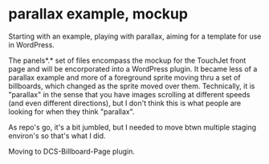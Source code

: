 # parallax example, mockup
Starting with an example, playing with parallax, aiming for a template for use in WordPress.

The panels*.* set of files encompass the mockup for the TouchJet front page and will be encorporated into a WordPress plugin.
It became less of a parallax example and more of a foreground sprite moving thru a set of billboards, which changed as the
sprite moved over them. Technically, it is "parallax" in the sense that you have images scrolling at different speeds (and 
even different directions), but I don't think this is what people are looking for when they think "parallax". 

As repo's go, it's a bit jumbled, but I needed to move btwn multiple staging environ's so that's what I did. 

Moving to DCS-Billboard-Page plugin.

